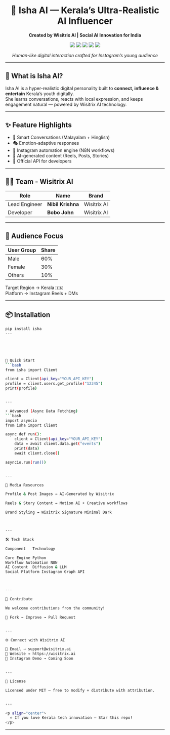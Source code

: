 
<h1 align="center">🚀 Isha AI — Kerala’s Ultra-Realistic AI Influencer</h1>

<p align="center">
  <strong>Created by Wisitrix AI | Social AI Innovation for India</strong>
</p>

<p align="center">
  <img src="https://img.shields.io/github/license/wisitrix/isha-ai?style=flat-square" />
  <img src="https://img.shields.io/pypi/v/isha?style=flat-square&color=blue" />
  <img src="https://img.shields.io/pypi/dm/isha?style=flat-square&color=brightgreen" />
  <img src="https://img.shields.io/badge/Made%20in-Kerala-ff9933?style=flat-square" />
  <img src="https://img.shields.io/badge/Powered%20by-Wisitrix AI-purple?style=flat-square" />
</p>

<p align="center">
  <em>Human-like digital interaction crafted for Instagram’s young audience</em>
</p>

---

## 🧩 What is Isha AI?
Isha AI is a hyper-realistic digital personality built to **connect, influence & entertain** Kerala’s youth digitally.  
She learns conversations, reacts with local expression, and keeps engagement natural — powered by Wisitrix AI technology.

---

## ✨ Feature Highlights
- 🤖 Smart Conversations (Malayalam + Hinglish)
- 🎭 Emotion-adaptive responses
- 📱 Instagram automation engine (N8N workflows)
- 🎨 AI-generated content (Reels, Posts, Stories)
- 🔌 Official API for developers

---

## 👨‍💻 Team - Wisitrix AI
| Role | Name | Brand |
|------|------|-------|
| Lead Engineer | **Nibil Krishna** | Wisitrix AI |
| Developer | **Bobo John** | Wisitrix AI |

---

## 🎯 Audience Focus
| User Group | Share |
|-----------|-------|
| Male | 60% |
| Female | 30% |
| Others | 10% |

Target Region → Kerala 🇮🇳  
Platform → Instagram Reels + DMs

---

## 📦 Installation

```bash
pip install isha
---





🔧 Quick Start
```bash
from isha import Client

client = Client(api_key="YOUR_API_KEY")
profile = client.users.get_profile("12345")
print(profile)


---

⚡ Advanced (Async Data Fetching)
```bash
import asyncio
from isha import Client

async def run():
    client = Client(api_key="YOUR_API_KEY")
    data = await client.data.get("events")
    print(data)
    await client.close()

asyncio.run(run())


---

🎨 Media Resources

Profile & Post Images → AI-Generated by Wisitrix

Reels & Story Content → Motion AI + Creative workflows

Brand Styling → Wisitrix Signature Minimal Dark



---

🛠 Tech Stack

Component	Technology

Core Engine	Python
Workflow Automation	N8N
AI Content	Diffusion & LLM
Social Platform	Instagram Graph API



---

🤝 Contribute

We welcome contributions from the community!

📍 Fork → Improve → Pull Request


---

🌐 Connect with Wisitrix AI

📩 Email → support@wisitrix.ai
🔗 Website → https://wisitrix.ai
🎥 Instagram Demo → Coming Soon


---

📜 License

Licensed under MIT — free to modify + distribute with attribution.


---

<p align="center">
  ⭐ If you love Kerala tech innovation — Star this repo!
</p>
```
---

